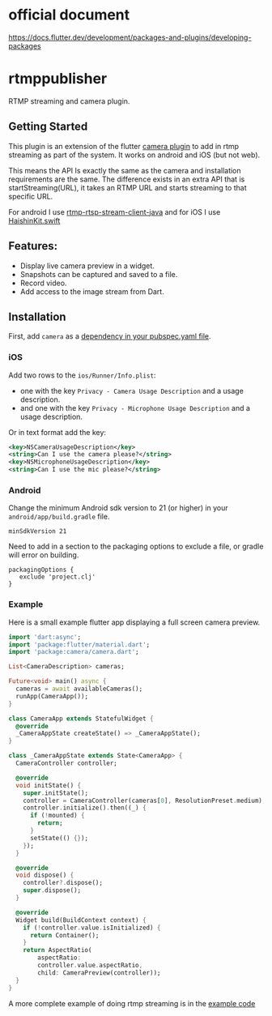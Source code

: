 # official document
https://docs.flutter.dev/development/packages-and-plugins/developing-packages

# rtmppublisher

RTMP streaming and camera plugin.

## Getting Started

This plugin is an extension of the flutter 
[camera plugin](https://pub.dev/packages/camera) to add in
rtmp streaming as part of the system.  It works on android and iOS
(but not web).

This means the API Is exactly the same as the camera and 
installation requirements are the same.  The difference exists in an extra API that is startStreaming(URL), it takes an RTMP
URL and starts streaming to that specific URL.

For android I use [rtmp-rtsp-stream-client-java](https://github.com/pedroSG94/rtmp-rtsp-stream-client-java) 
and for iOS I use 
[HaishinKit.swift](https://github.com/shogo4405/HaishinKit.swift)
   
## Features:

* Display live camera preview in a widget.
* Snapshots can be captured and saved to a file.
* Record video.
* Add access to the image stream from Dart.

## Installation

First, add `camera` as a [dependency in your pubspec.yaml file](https://flutter.io/using-packages/).

### iOS

Add two rows to the `ios/Runner/Info.plist`:

* one with the key `Privacy - Camera Usage Description` and a usage description.
* and one with the key `Privacy - Microphone Usage Description` and a usage description.

Or in text format add the key:

```xml
<key>NSCameraUsageDescription</key>
<string>Can I use the camera please?</string>
<key>NSMicrophoneUsageDescription</key>
<string>Can I use the mic please?</string>
```

### Android

Change the minimum Android sdk version to 21 (or higher) in your `android/app/build.gradle` file.

```
minSdkVersion 21
```

Need to add in a section to the packaging options to exclude a file, or gradle will error on building.

```
packagingOptions {
   exclude 'project.clj'
}
```

### Example

Here is a small example flutter app displaying a full screen camera preview.

```dart
import 'dart:async';
import 'package:flutter/material.dart';
import 'package:camera/camera.dart';

List<CameraDescription> cameras;

Future<void> main() async {
  cameras = await availableCameras();
  runApp(CameraApp());
}

class CameraApp extends StatefulWidget {
  @override
  _CameraAppState createState() => _CameraAppState();
}

class _CameraAppState extends State<CameraApp> {
  CameraController controller;

  @override
  void initState() {
    super.initState();
    controller = CameraController(cameras[0], ResolutionPreset.medium);
    controller.initialize().then((_) {
      if (!mounted) {
        return;
      }
      setState(() {});
    });
  }

  @override
  void dispose() {
    controller?.dispose();
    super.dispose();
  }

  @override
  Widget build(BuildContext context) {
    if (!controller.value.isInitialized) {
      return Container();
    }
    return AspectRatio(
        aspectRatio:
        controller.value.aspectRatio,
        child: CameraPreview(controller));
  }
}
```

A more complete example of doing rtmp streaming is in the
[example code](https://github.com/pinkfish/flutter_rtmppublisher/tree/master/example)
